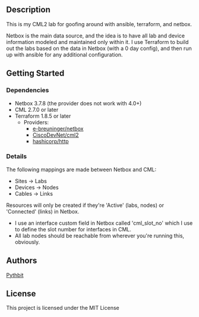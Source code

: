 ## Description

This is my CML2 lab for goofing around with ansible, terraform, and netbox. 

Netbox is the main data source, and the idea is to have all lab and device information modeled and maintained only within it. I use Terraform to build out the labs based on the data in Netbox (with a 0 day config), and then run up with ansible for any additional configuration.

## Getting Started

### Dependencies

* Netbox 3.7.8 (the provider does not work with 4.0+)
* CML 2.7.0 or later
* Terraform 1.8.5 or later
   * Providers:
       * [e-breuninger/netbox](https://registry.terraform.io/providers/e-breuninger/netbox/latest)
       * [CiscoDevNet/cml2](https://registry.terraform.io/providers/CiscoDevNet/cml2/latest)
       * [hashicorp/http](https://registry.terraform.io/providers/hashicorp/http/latest)

### Details

The following mappings are made between Netbox and CML:
* Sites -> Labs
* Devices -> Nodes
* Cables -> Links

Resources will only be created if they're 'Active' (labs, nodes) or 'Connected' (links) in Netbox.

* I use an interface custom field in Netbox called 'cml_slot_no' which I use to define the slot number for interfaces in CML.
* All lab nodes should be reachable from wherever you're running this, obviously.

## Authors

[Pythbit](https://github.com/pythbit)

## License

This project is licensed under the MIT License
